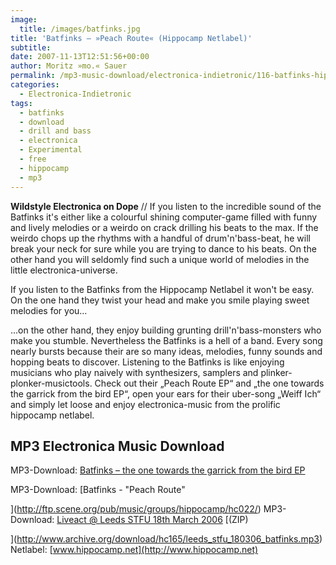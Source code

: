 ```yaml
---
image:
  title: /images/batfinks.jpg
title: 'Batfinks – »Peach Route« (Hippocamp Netlabel)'
subtitle: 
date: 2007-11-13T12:51:56+00:00
author: Moritz »mo.« Sauer
permalink: /mp3-music-download/electronica-indietronic/116-batfinks-hippocamp
categories:
  - Electronica-Indietronic
tags:
  - batfinks
  - download
  - drill and bass
  - electronica
  - Experimental
  - free
  - hippocamp
  - mp3
---
```

**Wildstyle Electronica on Dope** // If you listen to the incredible sound of the Batfinks it's either like a colourful shining computer-game filled with funny and lively melodies or a weirdo on crack drilling his beats to the max. If the weirdo chops up the rhythms with a handful of drum'n'bass-beat, he will break your neck for sure while you are trying to dance to his beats. On the other hand you will seldomly find such a unique world of melodies in the little electronica-universe.<!--more-->

<!--adsense-->

If you listen to the Batfinks from the Hippocamp Netlabel it won't be easy. On the one hand they twist your head and make you smile playing sweet melodies for you...

...on the other hand, they enjoy building grunting drill'n'bass-monsters who make you stumble. Nevertheless the Batfinks is a hell of a band. Every song nearly bursts because their are so many ideas, melodies, funny sounds and hopping beats to discover. Listening to the Batfinks is like enjoying musicians who play naively with synthesizers, samplers and plinker-plonker-musictools. Check out their „Peach Route EP“ and „the one towards the garrick from the bird EP“, open your ears for their uber-song „Weiff Ich“ and simply let loose and enjoy electronica-music from the prolific hippocamp netlabel.

## MP3 Electronica Music Download

MP3-Download: [Batfinks – the one towards the garrick from the bird EP](http://ftp.scene.org/pub/music/groups/hippocamp/hc022/)
  
MP3-Download: [Batfinks - "Peach Route"
  
](http://ftp.scene.org/pub/music/groups/hippocamp/hc022/) MP3-Download: [Liveact @ Leeds STFU 18th March 2006](http://www.archive.org/details/hc165) [(ZIP)
  
](http://www.archive.org/download/hc165/leeds_stfu_180306_batfinks.mp3) Netlabel: [www.hippocamp.net](http://www.hippocamp.net)